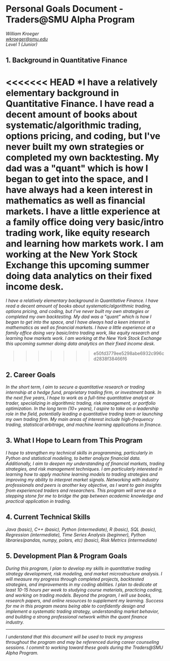 # Personal Goals Document - Traders@SMU Alpha Program

*William Kroeger*  
*wkroeger@smu.edu*  
*Level 1 (Junior)*

## 1. Background in Quantitative Finance
<<<<<<< HEAD
*I have a relatively elementary background in Quantitative Finance. I have read a decent amount of books about systematic/algorithmic trading, options pricing, and coding, but I've never built my own strategies or completed my own backtesting. My dad was a "quant" which is how I began to get into the space, and I have always had a keen interest in mathematics as well as financial markets. I have a little experience at a family office doing very basic/intro trading work, like equity research and learning how markets work. I am working at the New York Stock Exchange this upcoming summer doing data analytics on their fixed income desk.
=======
*I have a relatively elementary background in Quantitative Finance. I have read a decent amount of books about systematic/algorithmic trading, options pricing, and coding, but I've never built my own strategies or completed my own backtesting. My dad was a "quant" which is how I began to get into the space, and I have always had a keen interest in mathematics as well as financial markets. I have a little experience at a family office doing very basic/intro trading work, like equity research and learning how markets work. I am working at the New York Stock Exchange this upcoming summer doing data analytics on their fixed income desk.*
>>>>>>> e50fd3779ee5298abe6932c996cd2838f38466f6

## 2. Career Goals
*In the short term, I aim to secure a quantitative research or trading internship at a hedge fund, proprietary trading firm, or investment bank. In the next five years, I hope to work as a full-time quantitative analyst or trader, specializing in algorithmic trading, risk management, or portfolio optimization. In the long term (10+ years), I aspire to take on a leadership role in the field, potentially leading a quantitative trading team or launching my own trading firm. My main areas of interest include high-frequency trading, statistical arbitrage, and machine learning applications in finance.*

## 3. What I Hope to Learn from This Program
*I hope to strengthen my technical skills in programming, particularly in Python and statistical modeling, to better analyze financial data. Additionally, I aim to deepen my understanding of financial markets, trading strategies, and risk management techniques. I am particularly interested in learning how to apply machine learning models to trading strategies and improving my ability to interpret market signals. Networking with industry professionals and peers is another key objective, as I want to gain insights from experienced traders and researchers. This program will serve as a stepping stone for me to bridge the gap between academic knowledge and practical application in trading.*

## 4. Current Technical Skills
*Java (basic), C++ (basic), Python (intermediate), R (basic), SQL (basic), Regression (intermediate), Time Series Analysis (beginner), Python libraries(pandas, numpy, polars, etc) (basic), Risk Metrics (intermediate)*

## 5. Development Plan & Program Goals
*During this program, I plan to develop my skills in quantitative trading strategy development, risk modeling, and market microstructure analysis. I will measure my progress through completed projects, backtested strategies, and improvements in my coding abilities. I plan to dedicate at least 10-15 hours per week to studying course materials, practicing coding, and working on trading models. Beyond the program, I will use books, research papers, and online resources to supplement my learning. Success for me in this program means being able to confidently design and implement a systematic trading strategy, understanding market behavior, and building a strong professional network within the quant finance industry.*

---

*I understand that this document will be used to track my progress throughout the program and may be referenced during career counseling sessions. I commit to working toward these goals during the Traders@SMU Alpha Program.*

